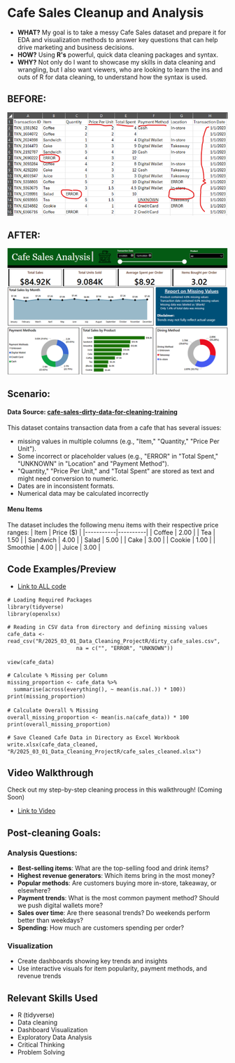 # Cafe Sales Cleanup and Analysis
- **WHAT?** My goal is to take a messy Cafe Sales dataset and prepare it for EDA and visualization methods to answer key questions that can help drive marketing and business decisions.
- **HOW?** Using **R's** powerful, quick data cleaning packages and syntax.
- **WHY?** Not only do I want to showcase my skills in data cleaning and wrangling, but I also want viewers, who are looking to learn the ins and outs of R for data cleaning, to understand how the syntax is used.

## BEFORE:
![messy_data](messy_data_example.png)

## AFTER:
![cafe_dashboard](Cafe_Sales_dashboard.png)


## Scenario:
#### Data Source: [cafe-sales-dirty-data-for-cleaning-training](https://www.kaggle.com/datasets/ahmedmohamed2003/cafe-sales-dirty-data-for-cleaning-training) 
This dataset contains transaction data from a cafe that has several issues:
- missing values in multiple columns (e.g., "Item," "Quantity," "Price Per Unit").
- Some incorrect or placeholder values (e.g., "ERROR" in "Total Spent," "UNKNOWN" in "Location" and "Payment Method").
- "Quantity," "Price Per Unit," and "Total Spent" are stored as text and might need conversion to numeric.
- Dates are in inconsistent formats.
- Numerical data may be calculated incorrectly

#### Menu Items
The dataset includes the following menu items with their respective price ranges:
| Item      | Price ($) |
|-----------|----------|
| Coffee    | 2.00     |
| Tea       | 1.50     |
| Sandwich  | 4.00     |
| Salad     | 5.00     |
| Cake      | 3.00     |
| Cookie    | 1.00     |
| Smoothie  | 4.00     |
| Juice     | 3.00     |


## Code Examples/Preview
- [Link to ALL code](https://github.com/17tking/Data-Cleaning-with-R/blob/main/R/2025_03_01_Data_Cleaning_ProjectR/Cafe_Cleanup.R)
```{r Packages used}
# Loading Required Packages
library(tidyverse)
library(openxlsx)
```

```{Reading in CSV data and defining NA values}
# Reading in CSV data from directory and defining missing values
cafe_data <- read_csv("R/2025_03_01_Data_Cleaning_ProjectR/dirty_cafe_sales.csv",
                      na = c("", "ERROR", "UNKNOWN"))

view(cafe_data) 
```

```{r}
# Calculate % Missing per Column
missing_proportion <- cafe_data %>%
  summarise(across(everything(), ~ mean(is.na(.)) * 100))
print(missing_proportion)

# Calculate Overall % Missing
overall_missing_proportion <- mean(is.na(cafe_data)) * 100
print(overall_missing_proportion)
```

```{r}
# Save Cleaned Cafe Data in Directory as Excel Workbook
write.xlsx(cafe_data_cleaned, "R/2025_03_01_Data_Cleaning_ProjectR/cafe_sales_cleaned.xlsx")
```


## Video Walkthrough
Check out my step-by-step cleaning process in this walkthrough! (Coming Soon)
- [Link to Video]()


## Post-cleaning Goals:
  ### Analysis Questions:
  - **Best-selling items**: What are the top-selling food and drink items?
  - **Highest revenue generators**: Which items bring in the most money?
  - **Popular methods**: Are customers buying more in-store, takeaway, or elsewhere?
  - **Payment trends**: What is the most common payment method? Should we push digital wallets more?
  - **Sales over time**: Are there seasonal trends? Do weekends perform better than weekdays?
  - **Spending**: How much are customers spending per order?
 
  ### Visualization
  - Create dashboards showing key trends and insights
  - Use interactive visuals for item popularity, payment methods, and revenue trends

## Relevant Skills Used
- R (tidyverse)
- Data cleaning
- Dashboard Visualization
- Exploratory Data Analysis
- Critical Thinking
- Problem Solving
